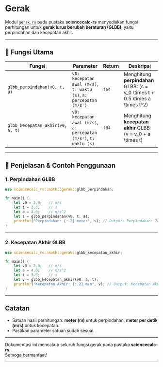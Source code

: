 # Gerak

Modul [`gerak.rs`](../src/fisika/gerak.rs) pada pustaka **sciencecalc-rs** menyediakan fungsi perhitungan untuk **gerak lurus berubah beraturan (GLBB)**, yaitu perpindahan dan kecepatan akhir.

---

## 📍 Fungsi Utama

| Fungsi                             | Parameter                                  | Return  | Deskripsi                                                    |
|------------------------------------ |-------------------------------------------|---------|--------------------------------------------------------------|
| `glbb_perpindahan(v0, t, a)`       | `v0: kecepatan awal (m/s)`, `t: waktu (s)`, `a: percepatan (m/s²)` | `f64`   | Menghitung **perpindahan** GLBB: \(s = v_0 \times t + 0.5 \times a \times t^2\) |
| `glbb_kecepatan_akhir(v0, a, t)`   | `v0: kecepatan awal (m/s)`, `a: percepatan (m/s²)`, `t: waktu (s)` | `f64`   | Menghitung **kecepatan akhir** GLBB: \(v = v_0 + a \times t\)                 |

---

## 📍 Penjelasan & Contoh Penggunaan

### 1. Perpindahan GLBB

```rust
use sciencecalc_rs::math::gerak::glbb_perpindahan;

fn main() {
    let v0 = 2.0;   // m/s
    let t = 3.0;    // s
    let a = 4.0;    // m/s^2
    let s = glbb_perpindahan(v0, t, a);
    println!("Perpindahan: {:.2} meter", s); // Output: Perpindahan: 24.00 meter
}
```

---

### 2. Kecepatan Akhir GLBB

```rust
use sciencecalc_rs::math::gerak::glbb_kecepatan_akhir;

fn main() {
    let v0 = 2.0;   // m/s
    let a = 4.0;    // m/s^2
    let t = 3.0;    // s
    let v = glbb_kecepatan_akhir(v0, a, t);
    println!("Kecepatan Akhir: {:.2} m/s", v); // Output: Kecepatan Akhir: 14.00 m/s
}
```

---

## Catatan

- Satuan hasil perhitungan: **meter (m)** untuk perpindahan, **meter per detik (m/s)** untuk kecepatan.
- Pastikan parameter satuan sudah sesuai.

---

Dokumentasi ini mencakup seluruh fungsi gerak pada pustaka **sciencecalc-rs**.  
Semoga bermanfaat!

---
